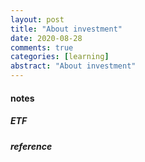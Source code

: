 ```yaml
---
layout: post
title: "About investment"
date: 2020-08-28
comments: true
categories: [learning]
abstract: "About investment"
---
```



#### notes 
##### ETF  


##### reference  
